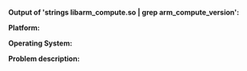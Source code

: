 <!--
Please fill the fields below in order to help us diagnose the issue. If you have a
general question or a problem with the scripts, you can ignore these fields.
-->

**Output of 'strings libarm_compute.so | grep arm_compute_version':**

**Platform:**

**Operating System:**


<!--
Please describe the issue (error, expected behaviour etc) and steps to reproduce it. If possible,
share the shortest code necessary that reproduces the issue.
-->

**Problem description:**
